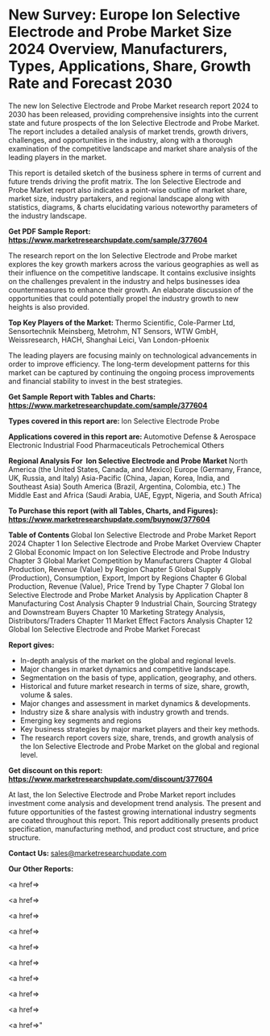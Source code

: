 # New Survey: Europe Ion Selective Electrode and Probe Market Size 2024 Overview, Manufacturers, Types, Applications, Share, Growth Rate and Forecast 2030

The new Ion Selective Electrode and Probe Market research report 2024 to 2030 has been released, providing comprehensive insights into the current state and future prospects of the Ion Selective Electrode and Probe Market. The report includes a detailed analysis of market trends, growth drivers, challenges, and opportunities in the industry, along with a thorough examination of the competitive landscape and market share analysis of the leading players in the market.

This report is detailed sketch of the business sphere in terms of current and future trends driving the profit matrix. The Ion Selective Electrode and Probe Market report also indicates a point-wise outline of market share, market size, industry partakers, and regional landscape along with statistics, diagrams, &amp; charts elucidating various noteworthy parameters of the industry landscape.

<strong><b>Get PDF Sample Report: <a href=https://www.marketresearchupdate.com/sample/377604>https://www.marketresearchupdate.com/sample/377604</a></b></strong>

The research report on the Ion Selective Electrode and Probe market explores the key growth markers across the various geographies as well as their influence on the competitive landscape. It contains exclusive insights on the challenges prevalent in the industry and helps businesses idea countermeasures to enhance their growth. An elaborate discussion of the opportunities that could potentially propel the industry growth to new heights is also provided.

<strong><b>Top Key Players of the Market:
</b></strong>Thermo Scientific, Cole-Parmer Ltd, Sensortechnik Meinsberg, Metrohm, NT Sensors, WTW GmbH, Weissresearch, HACH, Shanghai Leici, Van London-pHoenix<strong><b>
</b></strong>

The leading players are focusing mainly on technological advancements in order to improve efficiency. The long-term development patterns for this market can be captured by continuing the ongoing process improvements and financial stability to invest in the best strategies.

<strong><b>Get Sample Report with Tables and Charts: <a href=https://www.marketresearchupdate.com/sample/377604>https://www.marketresearchupdate.com/sample/377604</a></b></strong>

<strong><b>Types covered in this report are:
</b></strong>Ion Selective Electrode
Probe<strong><b>
</b></strong>

<strong><b>Applications covered in this report are:
</b></strong>Automotive
Defense & Aerospace
Electronic
Industrial
Food
Pharmaceuticals
Petrochemical
Others<strong><b>
</b></strong>

<strong><b>Regional Analysis For  Ion Selective Electrode and Probe Market</b></strong><strong><b>
</b></strong>North America (the United States, Canada, and Mexico)
Europe (Germany, France, UK, Russia, and Italy)
Asia-Pacific (China, Japan, Korea, India, and Southeast Asia)
South America (Brazil, Argentina, Colombia, etc.)
The Middle East and Africa (Saudi Arabia, UAE, Egypt, Nigeria, and South Africa)

<strong><b>To Purchase this report (with all Tables, Charts, and Figures): <a href=https://www.marketresearchupdate.com/buynow/377604>https://www.marketresearchupdate.com/buynow/377604</a></b></strong>

<strong><b>Table of Contents</b></strong><strong><b>
</b></strong>Global Ion Selective Electrode and Probe Market Report 2024
Chapter 1 Ion Selective Electrode and Probe Market Overview
Chapter 2 Global Economic Impact on Ion Selective Electrode and Probe Industry
Chapter 3 Global Market Competition by Manufacturers
Chapter 4 Global Production, Revenue (Value) by Region
Chapter 5 Global Supply (Production), Consumption, Export, Import by Regions
Chapter 6 Global Production, Revenue (Value), Price Trend by Type
Chapter 7 Global Ion Selective Electrode and Probe Market Analysis by Application
Chapter 8 Manufacturing Cost Analysis
Chapter 9 Industrial Chain, Sourcing Strategy and Downstream Buyers
Chapter 10 Marketing Strategy Analysis, Distributors/Traders
Chapter 11 Market Effect Factors Analysis
Chapter 12 Global Ion Selective Electrode and Probe Market Forecast

<strong><b>Report gives:</b></strong>

- In-depth analysis of the market on the global and regional levels.
- Major changes in market dynamics and competitive landscape.
- Segmentation on the basis of type, application, geography, and others.
- Historical and future market research in terms of size, share, growth, volume &amp; sales.
- Major changes and assessment in market dynamics &amp; developments.
- Industry size &amp; share analysis with industry growth and trends.
- Emerging key segments and regions
- Key business strategies by major market players and their key methods.
- The research report covers size, share, trends, and growth analysis of the Ion Selective Electrode and Probe Market on the global and regional level.

<strong><b>Get discount on this report: <a href=https://www.marketresearchupdate.com/discount/377604>https://www.marketresearchupdate.com/discount/377604</a></b></strong>

At last, the Ion Selective Electrode and Probe Market report includes investment come analysis and development trend analysis. The present and future opportunities of the fastest growing international industry segments are coated throughout this report. This report additionally presents product specification, manufacturing method, and product cost structure, and price structure.

<strong><b>Contact Us:
</b></strong>sales@marketresearchupdate.com

<strong>Our Other Reports:</strong>

<a href=></a>

<a href=></a>

<a href=></a>

<a href=></a>

<a href=></a>

<a href=></a>

<a href=></a>

<a href=></a>

<a href=></a>

<a href=></a>"
